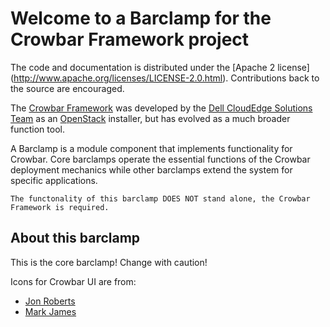 # Welcome to a Barclamp for the Crowbar Framework project

The code and documentation is distributed under the [Apache 2 license]
(http://www.apache.org/licenses/LICENSE-2.0.html). Contributions back to the
source are encouraged.

The [Crowbar Framework](https://github.com/dellcloudedge/crowbar) was developed
by the [Dell CloudEdge Solutions Team](http://dell.com/openstack) as an
[OpenStack](http://OpenStack.org) installer, but has evolved as a much broader
function tool.

A Barclamp is a module component that implements functionality for Crowbar.
Core barclamps operate the essential functions of the Crowbar deployment
mechanics while other barclamps extend the system for specific applications.

    The functonality of this barclamp DOES NOT stand alone, the Crowbar Framework is required.

## About this barclamp

This is the core barclamp! Change with caution!

Icons for Crowbar UI are from:
* [Jon Roberts](http://bandedartists.com)
* [Mark James](http://famfamfam.com)
